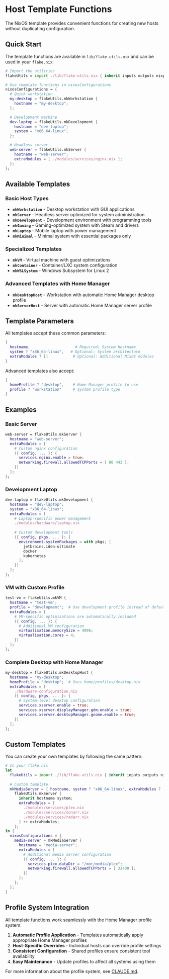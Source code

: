 # Host Template Functions

The NixOS template provides convenient functions for creating new hosts without duplicating configuration.

## Quick Start

The template functions are available in `lib/flake-utils.nix` and can be used in your `flake.nix`:

```nix
# Import the utilities
flakeUtils = import ./lib/flake-utils.nix { inherit inputs outputs nixpkgs self home-manager sops-nix; };

# Use template functions in nixosConfigurations
nixosConfigurations = {
  # Quick workstation
  my-desktop = flakeUtils.mkWorkstation {
    hostname = "my-desktop";
  };

  # Development machine  
  dev-laptop = flakeUtils.mkDevelopment {
    hostname = "dev-laptop";
    system = "x86_64-linux";
  };

  # Headless server
  web-server = flakeUtils.mkServer {
    hostname = "web-server";
    extraModules = [ ./modules/services/nginx.nix ];
  };
};
```

## Available Templates

### Basic Host Types

- **`mkWorkstation`** - Desktop workstation with GUI applications
- **`mkServer`** - Headless server optimized for system administration
- **`mkDevelopment`** - Development environment with programming tools
- **`mkGaming`** - Gaming-optimized system with Steam and drivers
- **`mkLaptop`** - Mobile laptop with power management
- **`mkMinimal`** - Minimal system with essential packages only

### Specialized Templates

- **`mkVM`** - Virtual machine with guest optimizations
- **`mkContainer`** - Container/LXC system configuration
- **`mkWSLSystem`** - Windows Subsystem for Linux 2

### Advanced Templates with Home Manager

- **`mkDesktopHost`** - Workstation with automatic Home Manager desktop profile
- **`mkServerHost`** - Server with automatic Home Manager server profile

## Template Parameters

All templates accept these common parameters:

```nix
{
  hostname,                    # Required: System hostname
  system ? "x86_64-linux",   # Optional: System architecture
  extraModules ? []           # Optional: Additional NixOS modules
}
```

Advanced templates also accept:

```nix
{
  homeProfile ? "desktop",    # Home Manager profile to use
  profile ? "workstation"     # System profile type
}
```

## Examples

### Basic Server

```nix
web-server = flakeUtils.mkServer {
  hostname = "web-server";
  extraModules = [
    # Custom nginx configuration
    ({ config, ... }: {
      services.nginx.enable = true;
      networking.firewall.allowedTCPPorts = [ 80 443 ];
    })
  ];
};
```

### Development Laptop

```nix
dev-laptop = flakeUtils.mkDevelopment {
  hostname = "dev-laptop";
  system = "x86_64-linux";
  extraModules = [
    # Laptop-specific power management
    ./modules/hardware/laptop.nix
    
    # Custom development tools
    ({ config, pkgs, ... }: {
      environment.systemPackages = with pkgs; [
        jetbrains.idea-ultimate
        docker
        kubernetes
      ];
    })
  ];
};
```

### VM with Custom Profile

```nix
test-vm = flakeUtils.mkVM {
  hostname = "test-vm";
  profile = "development";  # Use development profile instead of default workstation
  extraModules = [
    # VM-specific optimizations are automatically included
    ({ config, ... }: {
      # Additional VM configuration
      virtualisation.memorySize = 4096;
      virtualisation.cores = 4;
    })
  ];
};
```

### Complete Desktop with Home Manager

```nix
my-desktop = flakeUtils.mkDesktopHost {
  hostname = "my-desktop";
  homeProfile = "desktop";  # Uses home/profiles/desktop.nix
  extraModules = [
    ./hardware-configuration.nix
    ({ config, pkgs, ... }: {
      # System-level desktop configuration
      services.xserver.enable = true;
      services.xserver.displayManager.gdm.enable = true;
      services.xserver.desktopManager.gnome.enable = true;
    })
  ];
};
```

## Custom Templates

You can create your own templates by following the same pattern:

```nix
# In your flake.nix
let
  flakeUtils = import ./lib/flake-utils.nix { inherit inputs outputs nixpkgs self home-manager sops-nix; };
  
  # Custom template
  mkMediaServer = { hostname, system ? "x86_64-linux", extraModules ? [] }:
    flakeUtils.mkServer {
      inherit hostname system;
      extraModules = [
        ./modules/services/plex.nix
        ./modules/services/sonarr.nix
        ./modules/services/radarr.nix
      ] ++ extraModules;
    };
in {
  nixosConfigurations = {
    media-server = mkMediaServer {
      hostname = "media-server";
      extraModules = [
        # Additional media server configuration
        ({ config, ... }: {
          services.plex.dataDir = "/mnt/media/plex";
          networking.firewall.allowedTCPPorts = [ 32400 ];
        })
      ];
    };
  };
}
```

## Profile System Integration

All template functions work seamlessly with the Home Manager profile system:

1. **Automatic Profile Application** - Templates automatically apply appropriate Home Manager profiles
2. **Host-Specific Overrides** - Individual hosts can override profile settings
3. **Consistent Configuration** - Shared profiles ensure consistent tool availability
4. **Easy Maintenance** - Update profiles to affect all systems using them

For more information about the profile system, see [CLAUDE.md](../CLAUDE.md).